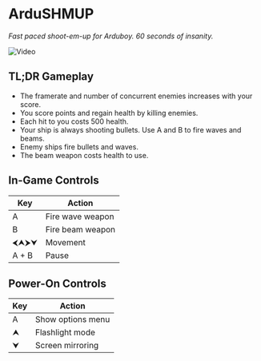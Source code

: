 # ArduSHMUP

*Fast paced shoot-em-up for Arduboy.  60 seconds of insanity.*

![Video](https://www.youtube.com/watch?v=4ouQUr3bjJk)

## TL;DR Gameplay

- The framerate and number of concurrent enemies increases with your score.
- You score points and regain health by killing enemies.
- Each hit to you costs 500 health.
- Your ship is always shooting bullets.  Use A and B to fire waves and beams.
- Enemy ships fire bullets and waves.
- The beam weapon costs health to use.

## In-Game Controls
Key | Action
----- | -----
A | Fire wave weapon
B | Fire beam weapon
&#x2b9c;&#x2b9d;&#x2b9e;&#x2b9f; | Movement
A + B | Pause

## Power-On Controls

Key | Action
----- | -----
A | Show options menu
&#x2b9d; | Flashlight mode
&#x2b9f; | Screen mirroring


